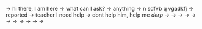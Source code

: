 -> hi there, I am here
-> what can I ask?
-> anything
->  n sdfvb q vgadkfj
-> reported
-> teacher I need help
-> dont help him, help me *derp*
-> 
-> 
-> 
-> 
-> 
-> 
-> 
-> 
-> 
-> 
-> 
